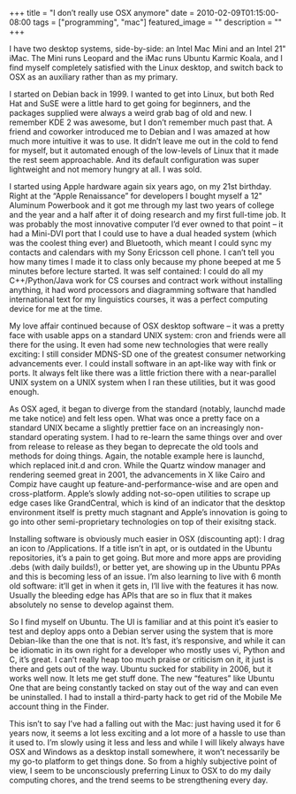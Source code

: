 +++
title =  "I don’t really use OSX anymore"
date = 2010-02-09T01:15:00-08:00
tags = ["programming", "mac"]
featured_image = ""
description = ""
+++

I have two desktop systems, side-by-side: an Intel Mac Mini and an Intel 21" iMac. The Mini runs Leopard and the iMac runs Ubuntu Karmic Koala, and I find myself completely satisfied with the Linux desktop, and switch back to OSX as an auxiliary rather than as my primary.

I started on Debian back in 1999. I wanted to get into Linux, but both Red Hat and SuSE were a little hard to get going for beginners, and the packages supplied were always a weird grab bag of old and new. I remember KDE 2 was awesome, but I don’t remember much past that. A friend and coworker introduced me to Debian and I was amazed at how much more intuitive it was to use. It didn’t leave me out in the cold to fend for myself, but it automated enough of the low-levels of Linux that it made the rest seem approachable. And its default configuration was super lightweight and not memory hungry at all. I was sold.

I started using Apple hardware again six years ago, on my 21st birthday. Right at the “Apple Renaissance” for developers I bought myself a 12" Aluminum Powerbook and it got me through my last two years of college and the year and a half after it of doing research and my first full-time job. It was probably the most innovative computer I’d ever owned to that point – it had a Mini-DVI port that I could use to have a dual headed system (which was the coolest thing ever) and Bluetooth, which meant I could sync my contacts and calendars with my Sony Ericsson cell phone. I can’t tell you how many times I made it to class only because my phone beeped at me 5 minutes before lecture started. It was self contained: I could do all my C++/Python/Java work for CS courses and contract work without installing anything, it had word processors and diagramming software that handled international text for my linguistics courses, it was a perfect computing device for me at the time.

My love affair continued because of OSX desktop software – it was a pretty face with usable apps on a standard UNIX system: cron and friends were all there for the using. It even had some new technologies that were really exciting: I still consider MDNS-SD one of the greatest consumer networking advancements ever. I could install software in an apt-like way with fink or ports. It always felt like there was a little friction there with a near-parallel UNIX system on a UNIX system when I ran these utilities, but it was good enough.

As OSX aged, it began to diverge from the standard (notably, launchd made me take notice) and felt less open. What was once a pretty face on a standard UNIX became a slightly prettier face on an increasingly non-standard operating system. I had to re-learn the same things over and over from release to release as they began to deprecate the old tools and methods for doing things. Again, the notable example here is launchd, which replaced init.d and cron. While the Quartz window manager and rendering seemed great in 2001, the advancements in X like Cairo and Compiz have caught up feature-and-performance-wise and are open and cross-platform. Apple’s slowly adding not-so-open utilities to scrape up edge cases like GrandCentral, which is kind of an indicator that the desktop environment itself is pretty much stagnant and Apple’s innovation is going to go into other semi-proprietary technologies on top of their exisitng stack.

Installing software is obviously much easier in OSX (discounting apt): I drag an icon to /Applications. If a title isn’t in apt, or is outdated in the Ubuntu repositories, it’s a pain to get going. But more and more apps are providing .debs (with daily builds!), or better yet, are showing up in the Ubuntu PPAs and this is becoming less of an issue. I’m also learning to live with 6 month old software: it’ll get in when it gets in, I’ll live with the features it has now. Usually the bleeding edge has APIs that are so in flux that it makes absolutely no sense to develop against them.

So I find myself on Ubuntu. The UI is familiar and at this point it’s easier to test and deploy apps onto a Debian server using the system that is more Debian-like than the one that is not. It’s fast, it’s responsive, and while it can be idiomatic in its own right for a developer who mostly uses vi, Python and C, it’s great. I can’t really heap too much praise or criticism on it, it just is there and gets out of the way. Ubuntu sucked for stability in 2006, but it works well now. It lets me get stuff done. The new “features” like Ubuntu One that are being constantly tacked on stay out of the way and can even be uninstalled. I had to install a third-party hack to get rid of the Mobile Me account thing in the Finder.

This isn’t to say I’ve had a falling out with the Mac: just having used it for 6 years now, it seems a lot less exciting and a lot more of a hassle to use than it used to. I’m slowly using it less and less and while I will likely always have OSX and Windows as a desktop install somewhere, it won’t necessarily be my go-to platform to get things done. So from a highly subjective point of view, I seem to be unconsciously preferring Linux to OSX to do my daily computing chores, and the trend seems to be strengthening every day.
